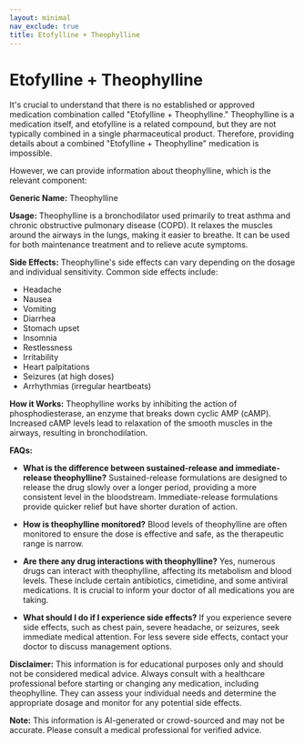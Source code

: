 ```yaml
---
layout: minimal
nav_exclude: true
title: Etofylline + Theophylline
---
```


# Etofylline + Theophylline

It's crucial to understand that there is no established or approved medication combination called "Etofylline + Theophylline."  Theophylline is a medication itself, and etofylline is a related compound, but they are not typically combined in a single pharmaceutical product.  Therefore, providing details about a combined "Etofylline + Theophylline" medication is impossible.

However, we can provide information about theophylline, which is the relevant component:

**Generic Name:** Theophylline

**Usage:**  Theophylline is a bronchodilator used primarily to treat asthma and chronic obstructive pulmonary disease (COPD). It relaxes the muscles around the airways in the lungs, making it easier to breathe. It can be used for both maintenance treatment and to relieve acute symptoms.

**Side Effects:**  Theophylline's side effects can vary depending on the dosage and individual sensitivity.  Common side effects include:

* Headache
* Nausea
* Vomiting
* Diarrhea
* Stomach upset
* Insomnia
* Restlessness
* Irritability
* Heart palpitations
* Seizures (at high doses)
* Arrhythmias (irregular heartbeats)


**How it Works:** Theophylline works by inhibiting the action of phosphodiesterase, an enzyme that breaks down cyclic AMP (cAMP).  Increased cAMP levels lead to relaxation of the smooth muscles in the airways, resulting in bronchodilation.

**FAQs:**

* **What is the difference between sustained-release and immediate-release theophylline?** Sustained-release formulations are designed to release the drug slowly over a longer period, providing a more consistent level in the bloodstream. Immediate-release formulations provide quicker relief but have shorter duration of action.

* **How is theophylline monitored?**  Blood levels of theophylline are often monitored to ensure the dose is effective and safe, as the therapeutic range is narrow.

* **Are there any drug interactions with theophylline?** Yes, numerous drugs can interact with theophylline, affecting its metabolism and blood levels.  These include certain antibiotics, cimetidine, and some antiviral medications.  It is crucial to inform your doctor of all medications you are taking.

* **What should I do if I experience side effects?** If you experience severe side effects, such as chest pain, severe headache, or seizures, seek immediate medical attention.  For less severe side effects, contact your doctor to discuss management options.


**Disclaimer:** This information is for educational purposes only and should not be considered medical advice.  Always consult with a healthcare professional before starting or changing any medication, including theophylline. They can assess your individual needs and determine the appropriate dosage and monitor for any potential side effects.


**Note:** This information is AI-generated or crowd-sourced and may not be accurate. Please consult a medical professional for verified advice.